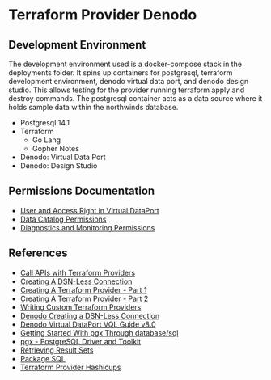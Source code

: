 # Terraform Provider Denodo

## Development Environment

The development environment used is a docker-compose stack in the deployments folder. It spins up containers for postgresql, terraform development environment, denodo virtual data port, and denodo design studio. This allows testing for the provider running terraform apply and destroy commands. The postgresql container acts as a data source where it holds sample data within the northwinds database.

+ Postgresql 14.1
+ Terraform
  + Go Lang
  + Gopher Notes
+ Denodo: Virtual Data Port
+ Denodo: Design Studio

## Permissions Documentation

+ [User and Access Right in Virtual DataPort](https://community.denodo.com/docs/html/browse/latest/en/vdp/administration/databases_users_and_access_rights_in_virtual_dataport/user_and_access_right_in_virtual_dataport/user_and_access_right_in_virtual_dataport#insert-update-and-delete-privileges)
+ [Data Catalog Permissions](https://community.denodo.com/docs/html/browse/latest/en/vdp/data_catalog/authorization/authorization#dc-authorization)
+ [Diagnostics and Monitoring Permissions](https://community.denodo.com/docs/html/browse/latest/en/vdp/dmt/authorization/authorization#dmt-authorization)

## References

+ [Call APIs with Terraform Providers](https://learn.hashicorp.com/collections/terraform/providers)
+ [Creating A DSN-Less Connection](https://community.denodo.com/docs/html/browse/8.0/en/vdp/developer/access_through_odbc/creating_a_dsn_less_connection/creating_a_dsn_less_connection)
+ [Creating A Terraform Provider - Part 1](https://medium.com/spaceapetech/creating-a-terraform-provider-part-1-ed12884e06d7#:~:text=To%20create%20a%20Terraform%20provider,the%20lifecycle%20of%20the%20resources.)
+ [Creating A Terraform Provider - Part 2](https://medium.com/spaceapetech/creating-a-terraform-provider-part-2-1346f89f082c)
+ [Writing Custom Terraform Providers](https://www.hashicorp.com/blog/writing-custom-terraform-providers)
+ [Denodo Creating a DSN-Less Connection](https://community.denodo.com/docs/html/browse/8.0/en/vdp/developer/access_through_odbc/creating_a_dsn_less_connection/creating_a_dsn_less_connection)
+ [Denodo Virtual DataPort VQL Guide v8.0](https://community.denodo.com/docs/html/browse/8.0/en/vdp/vql/index)
+ [Getting Started With pgx Through database/sql](https://github.com/jackc/pgx/wiki/Getting-started-with-pgx-through-database-sql)
+ [pgx - PostgreSQL Driver and Toolkit](https://pkg.go.dev/github.com/jackc/pgx/v4)
+ [Retrieving Result Sets](http://go-database-sql.org/retrieving.html)
+ [Package SQL](https://golang.org/pkg/database/sql/)
+ [Terraform Provider Hashicups](https://github.com/hashicorp/terraform-provider-hashicups)